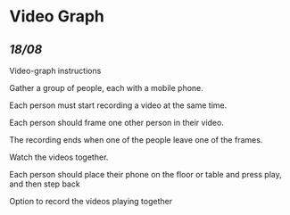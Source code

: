 # Video Graph
## *18/08*

Video-graph instructions

Gather a group of people, each with a mobile phone. 

Each person must start recording a video at the same time.

Each person should frame one other person in their video. 

The recording ends when one of the people leave one of the frames. 

Watch the videos together.

Each person should place their phone on the floor or table and press play, and then step back

Option to record the videos playing together
